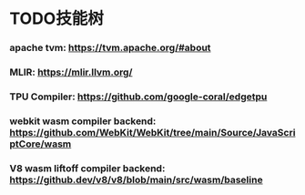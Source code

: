 # TODO技能树

### apache tvm: https://tvm.apache.org/#about
### MLIR: https://mlir.llvm.org/
### TPU Compiler: https://github.com/google-coral/edgetpu
### webkit wasm compiler backend: https://github.com/WebKit/WebKit/tree/main/Source/JavaScriptCore/wasm
### V8 wasm liftoff compiler backend: https://github.dev/v8/v8/blob/main/src/wasm/baseline
